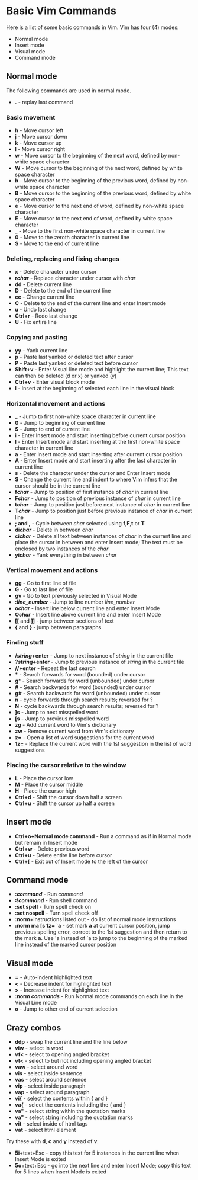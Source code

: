 # Basic Vim Commands
Here is a list of some basic commands in Vim. Vim has four (4) modes:
- Normal mode
- Insert mode
- Visual mode
- Command mode

## Normal mode
The following commands are used in normal mode.

- **.** - replay last command

### Basic movement
- **h** - Move cursor left
- **j** - Move cursor down
- **k** - Move cursor up
- **l** - Move cursor right
- **w** - Move cursor to the beginning of the next word, defined by non-white space character
- **W** - Move cursor to the beginning of the next word, defined by white space character
- **b** - Move cursor to the beginning of the previous word, defined by non-white space character
- **B** - Move cursor to the beginning of the previous word, defined by white space character
- **e** - Move cursor to the next end of word, defined by non-white space character
- **E** - Move cursor to the next end of word, defined by white space character
- **_** - Move to the first non-white space character in current line
- **0** - Move to the zeroth character in current line
- **$** - Move to the end of current line

### Deleting, replacing and fixing changes
- **x** - Delete character under cursor
- **r*char*** - Replace character under cursor with *char*
- **dd** - Delete current line
- **D** - Delete to the end of the current line
- **cc** - Change current line
- **C** - Delete to the end of the current line and enter Insert mode
- **u** - Undo last change
- **Ctrl+r** - Redo last change
- **U** - Fix entire line

### Copying and pasting
- **yy** - Yank current line
- **p** - Paste last yanked or deleted text after cursor
- **P** - Paste last yanked or deleted text before cursor
- **Shift+v** - Enter Visual line mode and highlight the current line; This text can then be deleted (d or x)
or yanked (y)
- **Ctrl+v** - Enter visual block mode
- **I** - Insert at the beginning of selected each line in the visual block

### Horizontal movement and actions
- **_** - Jump to first non-white space character in current line
- **0** - Jump to beginning of current line
- **$** - Jump to end of current line
- **i** - Enter Insert mode and start inserting before current cursor position
- **I** - Enter Insert mode and start inserting at the first non-white space character in current line
- **a** - Enter Insert mode and start inserting after current cursor position
- **A** - Enter Insert mode and start inserting after the last character in current line
- **s** - Delete the character under the cursor and Enter Insert mode
- **S** - Change the current line and indent to where Vim infers that the cursor should be in the current line
- **f*char*** - Jump to position of first instance of *char* in current line
- **F*char*** - Jump to position of previous instance of *char* in current line
- **t*char*** - Jump to position just before next instance of *char* in current line
- **T*char*** - Jump to position just before previous instance of *char* in current line
- **; and ,** - Cycle between *char* selected using **f**,**F**,**t** or **T**
- **di*char*** - Delete in between *char*
- **ci*char*** - Delete all text between instances of *char* in the current line and place the cursor in between
and enter Insert mode; The text must be enclosed by two instances of the *char*
- **yi*char*** - Yank everything in between *char*

### Vertical movement and actions
- **gg** - Go to first line of file
- **G** - Go to last line of file
- **gv** - Go to text previously selected in Visual Mode
- **:*line_number*** - Jump to line number *line_number*
- **o*char*** - Insert line below current line and enter Insert Mode
- **O*char*** - Insert line above current line and enter Insert Mode
- **[[** and **]]** - jump between sections of text
- **{** and **}** - jump between paragraphs

### Finding stuff
- **/*string*+enter** - Jump to next instance of *string* in the current file
- **?*string*+enter** - Jump to previous instance of *string* in the current file
- **//+enter** - Repeat the last search
- **\*** - Search forwards for word (bounded) under cursor
- **g*** - Search forwards for word (unbounded) under cursor
- **#** - Search backwards for word (bounded) under cursor
- **g#** - Search backwards for word (unbounded) under cursor
- **n** - cycle forwards through search results; reversed for ?
- **N** - cycle backwards through search results; reversed for ?
- **]s** - Jump to next misspelled word
- **[s** - Jump to previous misspelled word
- **zg** - Add current word to Vim's dictionary
- **zw** - Remove current word from Vim's dictionary
- **z=** - Open a list of word suggestions for the current word
- **1z=** - Replace the current word with the 1st suggestion in the list of word suggestions

### Placing the cursor relative to the window
- **L** - Place the cursor low
- **M** - Place the cursor middle
- **H** - Place the cursor high
- **Ctrl+d** - Shift the cursor down half a screen
- **Ctrl+u** - Shift the cursor up half a screen

## Insert mode
- **Ctrl+o+Normal mode command** - Run a command as if in Normal mode but remain in Insert mode
- **Ctrl+w** - Delete previous word
- **Ctrl+u** - Delete entire line before cursor
- **Ctrl+[** - Exit out of Insert mode to the left of the cursor

## Command mode
- **:*command*** - Run *command*
- **:!*command*** - Run shell command
- **:set spell** - Turn spell check on
- **:set nospell** - Turn spell check off
- **:norm**+instructions listed out - do list of normal mode instructions
- **:norm ma [s 1z= &#96;a** - set mark **a** at current cursor position, jump previous spelling error, correct to the
1st suggestion and then return to the mark **a**. Use 'a instead of &#96;a to jump to the beginning of the marked line instead of the
marked cursor position

## Visual mode
- **=** - Auto-indent highlighted text
- **<** - Decrease indent for highlighted text
- **>** - Increase indent for highlighted text
- **:norm *commands*** - Run Normal mode commands on each line in the Visual Line mode
- **o** - Jump to other end of current selection

## Crazy combos
- **ddp** - swap the current line and the line below
- **viw** - select in word
- **vf<** - select to opening angled bracket
- **vt<** - select to but not including opening angled bracket
- **vaw** - select around word
- **vis** - select inside sentence
- **vas** - select around sentence
- **vip** - select inside paragraph
- **vap** - select around paragraph
- **vi{** - select the contents within { and }
- **va{** - select the contents including the { and }
- **va"** - select string within the quotation marks
- **va"** - select string including the quotation marks
- **vit** - select inside of html tags
- **vat** - select html element

Try these with **d**, **c** and **y** instead of **v**.

- **5i**+text+Esc - copy this text for 5 instances in the current line when Insert Mode is exited
- **5o**+text+Esc - go into the next line and enter Insert Mode; copy this text for 5 lines when Insert Mode is exited


